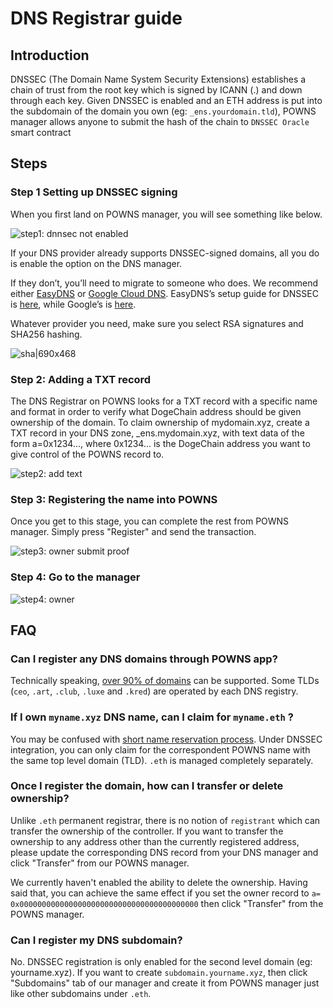 # DNS Registrar guide

## Introduction

DNSSEC (The Domain Name System Security Extensions) establishes a chain of trust from the root key which is signed by ICANN (.) and down through each key. Given DNSSEC is enabled and an ETH address is put into the subdomain of the domain you own (eg: `_ens.yourdomain.tld`), POWNS manager allows anyone to submit the hash of the chain to `DNSSEC Oracle` smart contract

## Steps

### Step 1 Setting up DNSSEC signing

When you first land on POWNS manager, you will see something like below.

![step1: dnnsec not enabled](<.gitbook/assets/dnssec\_step1 (1).png>)

If your DNS provider already supports DNSSEC-signed domains, all you do is enable the option on the DNS manager.

If they don’t, you’ll need to migrate to someone who does. We recommend either [EasyDNS](https://www.easydns.com) or [Google Cloud DNS](https://cloudplatform.googleblog.com/2017/11/DNSSEC-now-available-in-Cloud-DNS.html). EasyDNS’s setup guide for DNSSEC is [here](https://fusion.easydns.com/Knowledgebase/Article/View/18/7/dnssec), while Google’s is [here](https://cloud.google.com/dns/dnssec-config).

Whatever provider you need, make sure you select RSA signatures and SHA256 hashing.

![sha|690x468](<.gitbook/assets/dnssec\_sha (1).png>)

### Step 2: Adding a TXT record

The DNS Registrar on POWNS looks for a TXT record with a specific name and format in order to verify what DogeChain address should be given ownership of the domain. To claim ownership of mydomain.xyz, create a TXT record in your DNS zone, \_ens.mydomain.xyz, with text data of the form a=0x1234..., where 0x1234... is the DogeChain address you want to give control of the POWNS record to.

![step2: add text](<.gitbook/assets/dnssec\_step2 (1).png>)

### Step 3: Registering the name into POWNS

Once you get to this stage, you can complete the rest from POWNS manager. Simply press "Register" and send the transaction.

![step3: owner submit proof](<.gitbook/assets/dnssec\_step3 (1).png>)

### Step 4: Go to the manager

![step4: owner](<.gitbook/assets/dnssec\_step4 (1).png>)

## FAQ

### Can I register any DNS domains through POWNS app?

Technically speaking, [over 90% of domains](https://medium.com/the-ethereum-name-service/upcoming-changes-to-the-ens-root-a1b78fd52b38) can be supported. Some TLDs (`ceo`, `.art`, `.club`, `.luxe` and `.kred`) are operated by each DNS registry.

### If I own `myname.xyz` DNS name, can I claim for `myname.eth` ?

You may be confused with [short name reservation process](https://medium.com/the-ethereum-name-service/timeline-for-3-6-character-name-reservation-auction-and-instant-registrations-e39aa2f89dc9). Under DNSSEC integration, you can only claim for the correspondent POWNS name with the same top level domain (TLD). `.eth` is managed completely separately.

### Once I register the domain, how can I transfer or delete ownership?

Unlike `.eth` permanent registrar, there is no notion of `registrant` which can transfer the ownership of the controller. If you want to transfer the ownership to any address other than the currently registered address, please update the corresponding DNS record from your DNS manager and click "Transfer" from our POWNS manager.

We currently haven't enabled the ability to delete the ownership. Having said that, you can achieve the same effect if you set the owner record to `a= 0x0000000000000000000000000000000000000000` then click "Transfer" from the POWNS manager.

### Can I register my DNS subdomain?

No. DNSSEC registration is only enabled for the second level domain (eg: yourname.xyz). If you want to create `subdomain.yourname.xyz`, then click "Subdomains" tab of our manager and create it from POWNS manager just like other subdomains under `.eth`.
